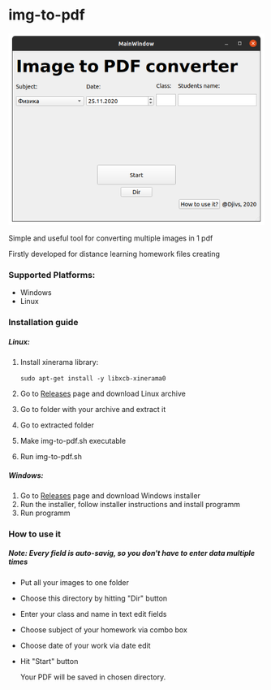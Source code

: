 # img-to-pdf

![screen](img/screenshot.png)

Simple and useful tool for converting multiple images in 1 pdf

Firstly developed for distance learning homework files creating

### Supported Platforms:

- Windows
- Linux

### Installation guide

##### Linux:

1. Install xinerama library:

   `sudo apt-get install -y libxcb-xinerama0`

2. Go to [Releases](https://github.com/Djivs/img-to-pdf/releases) page and download Linux archive
3. Go to folder with your archive and extract it
4. Go to extracted folder
5. Make img-to-pdf.sh executable
6. Run img-to-pdf.sh

##### Windows:

1. Go to [Releases](https://github.com/Djivs/img-to-pdf/releases) page and download Windows installer
2. Run the installer, follow installer instructions and install programm
3. Run programm

### How to use it

##### Note: Every field is auto-savig, so you don't have to enter data multiple times

- Put all your images to one folder

- Choose this directory by hitting "Dir" button

- Enter your class and name in text edit fields

- Choose subject of your homework via combo box

- Choose date of your work via date edit

- Hit "Start" button

  Your PDF will be saved in chosen directory. 
